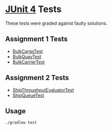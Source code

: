 # [JUnit 4](https://junit.org/junit4/) Tests

These tests were graded against faulty solutions.

## Assignment 1 Tests

- [BulkCargoTest](java/portsim/cargo/BulkCargoTest.java)
- [BulkQuayTest](java/portsim/port/BulkQuayTest.java)
- [BulkCarrierTest](java/portsim/ship/BulkCarrierTest.java)

## Assignment 2 Tests

- [ShipThroughputEvaluatorTest](java/portsim/evaluators/ShipThroughputEvaluatorTest.java)
- [ShipQueueTest](java/portsim/port/ShipQueueTest.java)

## Usage

```shell
./gradlew test
```
